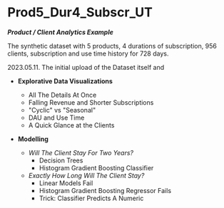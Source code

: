# Prod5_Dur4_Subscr_UT

___Product / Client Analytics Example___

The synthetic dataset with 5 products, 4 durations of subscription, 956 clients, subscription and use time history for 728 days.

2023.05.11. The initial upload of the Dataset itself and
 - __Explorative Data Visualizations__
    - All The Details At Once
    - Falling Revenue and Shorter Subscriptions
    - "Cyclic" vs "Seasonal"
    - DAU and Use Time
    - A Quick Glance at the Clients
   
 - __Modelling__
    - _Will The Client Stay For Two Years?_
        - Decision Trees
        - Histogram Gradient Boosting Classifier
    - _Exactly How Long Will The Client Stay?_
        - Linear Models Fail
        - Histogram Gradient Boosting Regressor Fails
        - Trick: Classifier Predicts A Numeric
